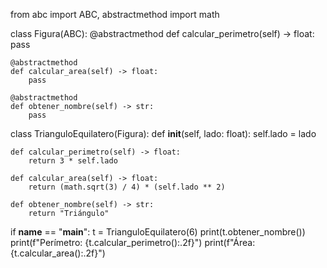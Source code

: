 from abc import ABC, abstractmethod
import math

class Figura(ABC):
    @abstractmethod
    def calcular_perimetro(self) -> float:
        pass

    @abstractmethod
    def calcular_area(self) -> float:
        pass

    @abstractmethod
    def obtener_nombre(self) -> str:
        pass

class TrianguloEquilatero(Figura):
    def __init__(self, lado: float):
        self.lado = lado

    def calcular_perimetro(self) -> float:
        return 3 * self.lado

    def calcular_area(self) -> float:
        return (math.sqrt(3) / 4) * (self.lado ** 2)

    def obtener_nombre(self) -> str:
        return "Triángulo"

if __name__ == "__main__":
    t = TrianguloEquilatero(6)
    print(t.obtener_nombre())
    print(f"Perímetro: {t.calcular_perimetro():.2f}")
    print(f"Área: {t.calcular_area():.2f}")

